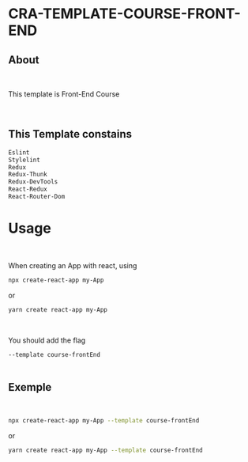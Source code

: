 # CRA-TEMPLATE-COURSE-FRONT-END

## About

<br/>

This template is Front-End Course

<br/>

## This Template constains

```bash
Eslint
Stylelint
Redux
Redux-Thunk
Redux-DevTools
React-Redux
React-Router-Dom
```

# Usage

<br/>

When creating an App with react, using <br/>

```bash
npx create-react-app my-App
```
or
```bash
yarn create react-app my-App
```

<br/>

You should add the flag <br/>

``
--template course-frontEnd
``
<br/>
<br/>

## Exemple
<br/>

```bash
npx create-react-app my-App --template course-frontEnd
```
or
```bash
yarn create react-app my-App --template course-frontEnd
```